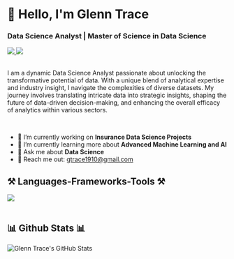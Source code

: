 # 👋 Hello, I'm Glenn Trace

### Data Science Analyst | Master of Science in Data Science

<div align="left"> 
  <a href="mailto:gtrace1910@gmail.com" target="_blank">
    <img src="https://img.shields.io/badge/Gmail-D14836?style=for-the-badge&logo=gmail&logoColor=white" target="_blank" />
  </a> 
  <a href="https://www.linkedin.com/in/glenn-trace/" target="_blank">
    <img src="https://img.shields.io/badge/LinkedIn-0077B5?style=for-the-badge&logo=linkedin&logoColor=white" target="_blank" />
  </a>
</div>

<br>

I am a dynamic Data Science Analyst passionate about unlocking the transformative potential of data. With a unique blend of analytical expertise and industry insight, I navigate the complexities of diverse datasets. My journey involves translating intricate data into strategic insights, shaping the future of data-driven decision-making, and enhancing the overall efficacy of analytics within various sectors.

<br>

<div align="left">
 
- 🔭 I’m currently working on **Insurance Data Science Projects**
- 🌱 I’m currently learning more about **Advanced Machine Learning and AI**
- 💬 Ask me about **Data Science**
- 📧 Reach me out: gtrace1910@gmail.com

</div>

## ⚒️ Languages-Frameworks-Tools ⚒️

<div align="left">
    <img src="https://skillicons.dev/icons?i=python,r,mysql,github,tensorflow" /><br>
</div>

<br/>
 

## 📊 Github Stats 📊

![Glenn Trace's GitHub Stats](https://github-readme-stats.vercel.app/api?username=GTrace2&show_icons=true&theme=radical)
